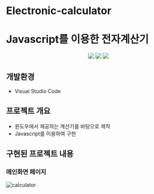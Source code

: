 # Electronic-calculator
# Javascript를 이용한 전자계산기

<p align="middle">
<!-- tag -->
  <img src='https://img.shields.io/static/v1?label=HTML5&message=.&color=success'/>
  <img src='https://img.shields.io/static/v1?label=CSS3&message=.&color=blue'/>
  <img src='https://img.shields.io/static/v1?label=Javascript&message=1.8&color=yellow'/>
</p>

## 개발환경
- Visual Studio Code

## 프로젝트 개요
- 윈도우에서 제공하는 계산기를 바탕으로 제작
- Javascript를 이용하여 구현

## 구현된 프로젝트 내용
### 메인화면 페이지

![calculator](https://user-images.githubusercontent.com/46728564/136051122-cce170da-d8ab-4508-b4d3-abd23f5ee8db.png)

